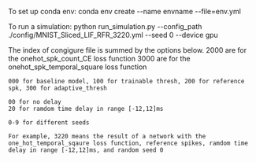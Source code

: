 To set up conda env:
    conda env create --name envname --file=env.yml

To run a simulation:
    python run_simulation.py --config_path ./config/MNIST_Sliced_LIF_RFR_3220.yml --seed 0 --device gpu

The index of congigure file is summed by the options below. 
    2000 are for the onehot_spk_count_CE loss function 
    3000 are for the onehot_spk_temporal_square loss function 

    000 for baseline model, 100 for trainable thresh, 200 for reference spk, 300 for adaptive_thresh

    00 for no delay
    20 for ramdom time delay in range [-12,12]ms 

    0-9 for different seeds

    For example, 3220 means the result of a network with the one_hot_temporal_sqaure loss function, reference spikes, ramdom time delay in range [-12,12]ms, and random seed 0



